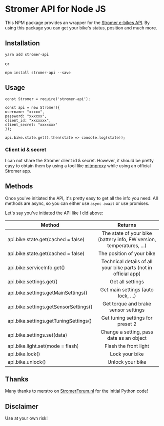 # Stromer API for Node JS

This NPM package provides an wrapper for the [Stromer e-bikes API](https://www.stromerbike.com/fr_BE.html). By using this package you can get your bike's status, position and much more.

## Installation

`yarn add stromer-api`

or

`npm install stromer-api --save`

## Usage


    const Stromer = require('stromer-api');
    
    const api = new Stromer({
    username: "xxxxx",
    password: "xxxxxx",
    client_id: "xxxxxxx",
    client_secret: "xxxxxxx"
    });
    
    api.bike.state.get().then(state => console.log(state));
    
### Client id & secret

I can not share the Stromer client id & secret. However, it should be pretty easy to obtain them by using a tool like [mitmproxy](https://mitmproxy.org/) while using an official Stromer app.

## Methods

Once you've initiated the API, it's pretty easy to get all the info you need. All methods are async, so you can either use `async await` or use promises.



Let's say you've initiated the API like I did above:

| Method                                | Returns                                                                                      | 
| ------------------------------------- |:--------------------------------------------------------------------------------------------:|
| api.bike.state.get(cached = false)    | The state of your bike (battery info, FW version, temperatures, ...)                         |
| api.bike.state.get(cached = false)    | The position of your bike                                                                    |
| api.bike.serviceInfo.get()            | Technical details of all your bike parts (not in official app)                               |
| api.bike.settings.get()               | Get all settings                                                                             |
| api.bike.settings.getMainSettings()   | Get main settings (auto lock, ...)                                                           |
| api.bike.settings.getSensorSettings() | Get torque and brake sensor settings                                                         |         
| api.bike.settings.getTuningSettings() | Get tuning settings for preset 2                                                             |         
| api.bike.settings.set(data)           | Change a setting, pass data as an object                                                     |         
| api.bike.light.set(mode = flash)      | Flash the front light                                                                        |         
| api.bike.lock()                       | Lock your bike                                                                               |         
| api.bike.unlock()                     | Unlock your bike                                                                               |         

## Thanks

Many thanks to merstro on [StromerForum.nl](http://stromerforum.nl) for the initial Python code!

## Disclaimer

Use at your own risk! 